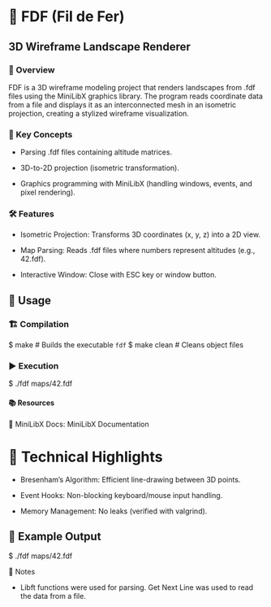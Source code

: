 # 📍 FDF (Fil de Fer)

## 3D Wireframe Landscape Renderer

### 📖 Overview

FDF is a 3D wireframe modeling project that renders landscapes from .fdf files using the MiniLibX graphics library. The program reads coordinate data from a file and displays it as an interconnected mesh in an isometric projection, creating a stylized wireframe visualization.

### 🔑 Key Concepts

- Parsing .fdf files containing altitude matrices.

- 3D-to-2D projection (isometric transformation).

- Graphics programming with MiniLibX (handling windows, events, and pixel rendering).

### 🛠️ Features

- Isometric Projection: Transforms 3D coordinates (x, y, z) into a 2D view.

- Map Parsing: Reads .fdf files where numbers represent altitudes (e.g., 42.fdf).

- Interactive Window: Close with ESC key or window button.

## 🚀 Usage

### 🏗️ Compilation

$ make        # Builds the executable `fdf`
$ make clean  # Cleans object files

### ▶️ Execution

$ ./fdf maps/42.fdf

#### 📚 Resources

📖 MiniLibX Docs: MiniLibX Documentation

# 🧠 Technical Highlights

- Bresenham’s Algorithm: Efficient line-drawing between 3D points.

- Event Hooks: Non-blocking keyboard/mouse input handling.

- Memory Management: No leaks (verified with valgrind).

## 🎨 Example Output

$ ./fdf maps/42.fdf

📜 Notes

- Libft functions were used for parsing. Get Next Line was used to read the data from a file.
